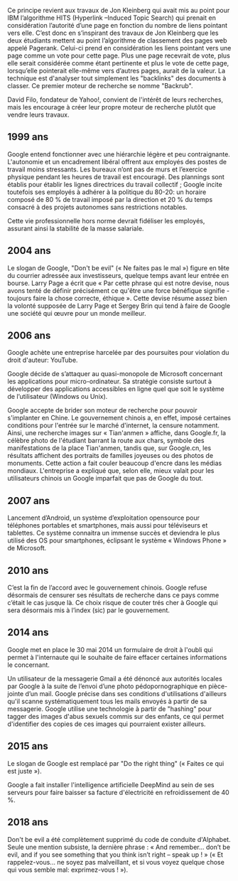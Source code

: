 Ce principe revient aux travaux de Jon Kleinberg qui avait mis au point pour IBM l’algorithme HITS (Hyperlink –Induced Topic Search) qui prenait en considération l’autorité d’une page en fonction du nombre de liens pointant vers elle. C’est donc en s’inspirant des travaux de Jon Kleinberg que les deux étudiants mettent au point l’algorithme de classement des pages web appelé Pagerank. Celui-ci prend en considération les liens pointant vers une page comme un vote pour cette page. Plus une page recevrait de vote, plus elle serait considérée comme étant pertinente et plus le vote de cette page, lorsqu’elle pointerait elle-même vers d’autres pages, aurait de la valeur. La technique est d'analyser tout simplement les "backlinks" des documents à classer. Ce premier moteur de recherche se nomme "Backrub".

David Filo, fondateur de Yahoo!, convient de l'intérêt de leurs recherches, mais les encourage à créer leur propre moteur de recherche plutôt que vendre leurs travaux.

## 1999 ans

Google entend fonctionner avec une hiérarchie légère et peu contraignante. L'autonomie et un encadrement libéral offrent aux employés des postes de travail moins stressants. Les bureaux n’ont pas de murs et l’exercice physique pendant les heures de travail est encouragé. Des plannings sont établis pour établir les lignes directrices du travail collectif ; Google incite toutefois ses employés à adhérer à la politique du 80-20: un horaire composé de 80 % de travail imposé par la direction et 20 % du temps consacré à des projets autonomes sans restrictions notables.

Cette vie professionnelle hors norme devrait fidéliser les employés, assurant ainsi la stabilité de la masse salariale.

## 2004 ans

Le slogan de Google, "Don't be evil" (« Ne faites pas le mal ») figure en tête du courrier adressée aux investisseurs, quelque temps avant leur entrée en bourse. Larry Page a écrit que « Par cette phrase qui est notre devise, nous avons tenté de définir précisément ce qu'être une force bénéfique signifie - toujours faire la chose correcte, éthique ». Cette devise résume assez bien la volonté supposée de Larry Page et Sergey Brin qui tend à faire de Google une société qui œuvre pour un monde meilleur.

## 2006 ans

Google achète une entreprise harcelée par des poursuites pour violation du droit d'auteur: YouTube.

Google décide de s’attaquer au quasi-monopole de Microsoft concernant les applications pour micro-ordinateur. Sa stratégie consiste surtout à développer des applications accessibles en ligne quel que soit le système de l’utilisateur (Windows ou Unix).

Google accepte de brider son moteur de recherche pour pouvoir s'implanter en Chine. Le gouvernement chinois a, en effet, imposé certaines conditions pour l'entrée sur le marché d'internet, la censure notamment. Ainsi, une recherche images sur « Tian'anmen » affiche, dans Google.fr, la célèbre photo de l'étudiant barrant la route aux chars, symbole des manifestations de la place Tian'anmen, tandis que, sur Google.cn, les résultats affichent des portraits de familles joyeuses ou des photos de monuments. Cette action a fait couler beaucoup d'encre dans les médias mondiaux. L'entreprise a expliqué que, selon elle, mieux valait pour les utilisateurs chinois un Google imparfait que pas de Google du tout.

## 2007 ans

Lancement d’Android, un système d’exploitation opensource pour téléphones portables et smartphones, mais aussi pour téléviseurs et tablettes. Ce système connaitra un immense succès et deviendra le plus utilisé des OS pour smartphones, éclipsant le système « Windows Phone » de Microsoft.

## 2010 ans

C’est la fin de l’accord avec le gouvernement chinois. Google refuse désormais de censurer ses résultats de recherche dans ce pays comme c’était le cas jusque là. Ce choix risque de couter trés cher à Google qui sera désormais mis à l’index (sic) par le gouvernement.

## 2014 ans

Google met en place le 30 mai 2014 un formulaire de droit à l'oubli qui permet à l'internaute qui le souhaite de faire effacer certaines informations le concernant.

Un utilisateur de la messagerie Gmail a été dénoncé aux autorités locales par Google à la suite de l’envoi d’une photo pédopornographique en pièce-jointe d’un mail. Google précise dans ses conditions d'utilisations d'ailleurs qu'il scanne systématiquement tous les mails envoyés à partir de sa messagerie. Google utilise une technologie à partir de "hashing" pour tagger des images d'abus sexuels commis sur des enfants, ce qui permet d'identifier des copies de ces images qui pourraient exister ailleurs.

## 2015 ans

Le slogan de Google est remplacé par "Do the right thing" (« Faites ce qui est juste »).

Google a fait installer l'intelligence artificielle DeepMind au sein de ses serveurs pour faire baisser sa facture d'électricité en refroidissement de 40 %.

## 2018 ans

Don't be evil a été complètement supprimé du code de conduite d'Alphabet. Seule une mention subsiste, la dernière phrase : « And remember… don’t be evil, and if you see something that you think isn’t right – speak up ! » (« Et rappelez-vous... ne soyez pas malveillant, et si vous voyez quelque chose qui vous semble mal: exprimez-vous ! »).
